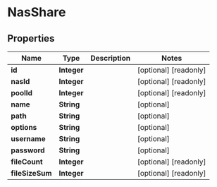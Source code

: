 

# NasShare

## Properties

Name | Type | Description | Notes
------------ | ------------- | ------------- | -------------
**id** | **Integer** |  |  [optional] [readonly]
**nasId** | **Integer** |  |  [optional] [readonly]
**poolId** | **Integer** |  |  [optional] [readonly]
**name** | **String** |  |  [optional]
**path** | **String** |  |  [optional]
**options** | **String** |  |  [optional]
**username** | **String** |  |  [optional]
**password** | **String** |  |  [optional]
**fileCount** | **Integer** |  |  [optional] [readonly]
**fileSizeSum** | **Integer** |  |  [optional] [readonly]



